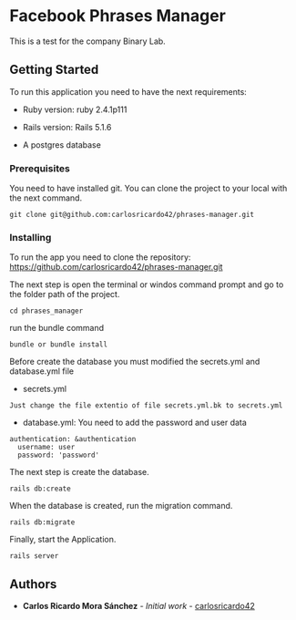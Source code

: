 # Facebook Phrases Manager

This is a test for the company Binary Lab.

## Getting Started
To run this application you need to have the next requirements:

* Ruby version: ruby 2.4.1p111

* Rails version: Rails 5.1.6

* A postgres database

### Prerequisites

You need to have installed git.
You can clone the project to your local with the next command.

```
git clone git@github.com:carlosricardo42/phrases-manager.git
```

### Installing

To run the app you need to clone the  repository: https://github.com/carlosricardo42/phrases-manager.git

The next step is open the terminal  or windos command prompt and go to the folder path of the project.

```
cd phrases_manager
```

run the bundle command

```
bundle or bundle install
```
Before create the database you must modified the secrets.yml and database.yml file

- secrets.yml
```
Just change the file extentio of file secrets.yml.bk to secrets.yml
```

- database.yml:
You need to add the password and user data

```
authentication: &authentication
  username: user
  password: 'password'
```

The next step is create the database.

```
rails db:create
```
When the database is created, run the migration command.

```
rails db:migrate
```

Finally, start the Application.

```
rails server
```

## Authors

* **Carlos Ricardo Mora Sánchez** - *Initial work* - [carlosricardo42](https://github.com/carlosricardo42)
